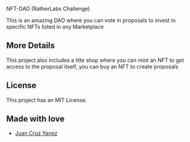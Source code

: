 NFT-DAO (RatherLabs Challenge)

This is an amazing DAO where you can vote in proposals to invest in specific NFTs listed in any Marketplace

## More Details

This project also includes a litte shop where you can mint an NFT to get access to the proposal itself, you can buy an NFT to create proposals

## License

This project has an MIT License.

## Made with love

- [Juan Cruz Yanez](https://www.linkedin.com/in/juan-cruz-yanez/)
